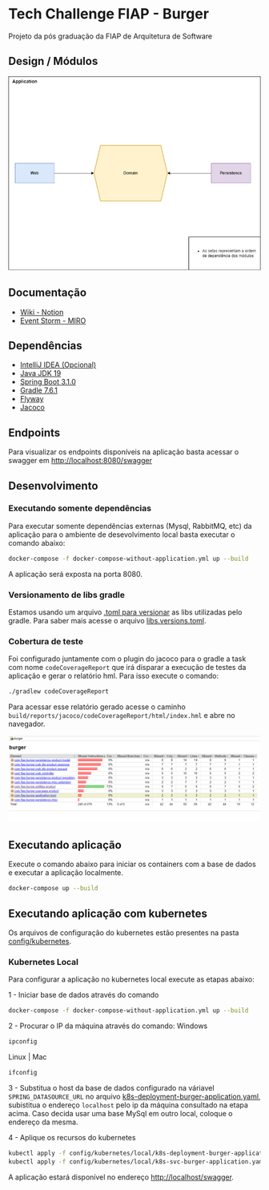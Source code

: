 # Tech Challenge FIAP - Burger
Projeto da pós graduação da FIAP de Arquitetura de Software

## Design / Módulos

![Design dos módulos da aplicação](static/design_aplicacao.png)

## Documentação
* [Wiki - Notion](https://www.notion.so/9dfe9780ad5f4d9587adc565f54bb70f?v=f2ef9c679bcf4ad1b857479c1f317c25)
* [Event Storm - MIRO](https://miro.com/app/board/uXjVMK9Fze8=/?share_link_id=624130302810)

## Dependências
* [IntelliJ IDEA (Opcional)](https://www.jetbrains.com/idea/download/#section=windows)
* [Java JDK 19](https://www.oracle.com/java/technologies/javase/jdk19-archive-downloads.html)
* [Spring Boot 3.1.0](https://spring.io/projects/spring-boot)
* [Gradle 7.6.1](https://gradle.org/)
* [Flyway](https://flywaydb.org/)
* [Jacoco](https://www.jacoco.org/jacoco/trunk/index.html)


## Endpoints

Para visualizar os endpoints disponíveis na aplicação basta acessar o swagger em [http://localhost:8080/swagger](http://localhost:8080/swagger)


## Desenvolvimento
### Executando somente dependências

Para executar somente dependências externas (Mysql, RabbitMQ, etc) da aplicação para o ambiente de desevolvimento local basta executar o comando abaixo:

```bash
docker-compose -f docker-compose-without-application.yml up --build
```

A aplicação será exposta na porta 8080.

### Versionamento de libs gradle

Estamos usando um arquivo [.toml para versionar](https://docs.gradle.org/current/userguide/platforms.html#sub::toml-dependencies-format) as libs utilizadas pelo gradle. Para saber mais acesse o arquivo [libs.versions.toml](gradle/libs.versions.toml).

### Cobertura de teste

Foi configurado juntamente com o plugin do jacoco para o gradle a task com nome `codeCoverageReport` que irá disparar a execução de testes da aplicação e gerar o relatório hml. Para isso execute o comando:
```bash
./gradlew codeCoverageReport 
```
Para acessar esse relatório gerado acesse o caminho `build/reports/jacoco/codeCoverageReport/html/index.hml` e abre no navegador.

![img.png](static/jacoco_report_example.png)

## Executando aplicação

Execute o comando abaixo para iniciar os containers com a base de dados e executar a aplicação localmente.

```bash
docker-compose up --build
```

## Executando aplicação com kubernetes

Os arquivos de configuração do kubernetes estão presentes na pasta [config/kubernetes](config/kubernetes/).

### Kubernetes Local
Para configurar a aplicação no kubernetes local execute as etapas abaixo:

1 - Iniciar base de dados através do comando

``` bash
docker-compose -f docker-compose-without-application.yml up --build
```

2 - Procurar o IP da máquina através do comando:
Windows
```bash
ipconfig
```
Linux | Mac
```bash
ifconfig
```

3 - Substitua o host da base de dados configurado na váriavel `SPRING_DATASOURCE_URL` no arquivo [k8s-deployment-burger-application.yaml](/config/kubernetes/local/k8s-deployment-burger-application.yaml), subistitua o endereço `localhost` pelo ip da máquina consultado na etapa acima. Caso decida usar uma base MySql em outro local, coloque o endereço da mesma.

4 - Aplique os recursos do kubernetes
```bash
kubectl apply -f config/kubernetes/local/k8s-deployment-burger-application.yaml
kubectl apply -f config/kubernetes/local/k8s-svc-burger-application.yaml
```

A aplicação estará disponível no endereço [http://localhost/swagger](http://localhost:31000/swagger).